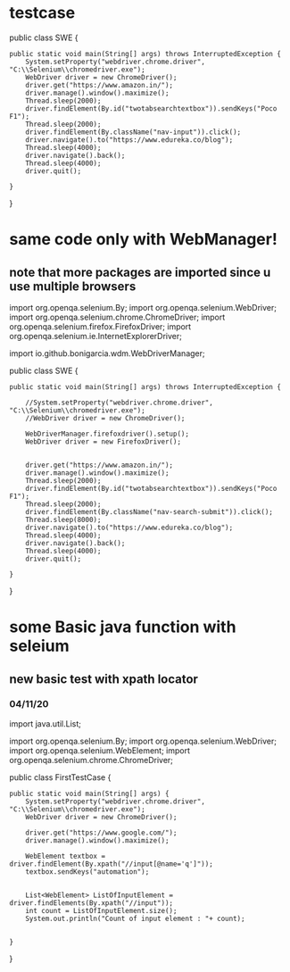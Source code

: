 # testcase
public class SWE {

	public static void main(String[] args) throws InterruptedException {
		System.setProperty("webdriver.chrome.driver", "C:\\Selenium\\chromedriver.exe");
		WebDriver driver = new ChromeDriver();
		driver.get("https://www.amazon.in/");
		driver.manage().window().maximize();
		Thread.sleep(2000);
		driver.findElement(By.id("twotabsearchtextbox")).sendKeys("Poco F1");
		Thread.sleep(2000);
		driver.findElement(By.className("nav-input")).click();
		driver.navigate().to("https://www.edureka.co/blog");
		Thread.sleep(4000);
		driver.navigate().back();
		Thread.sleep(4000);
		driver.quit();

	}

}

# same code only with WebManager!

## note that more packages are imported since u use multiple browsers

import org.openqa.selenium.By;
import org.openqa.selenium.WebDriver;
import org.openqa.selenium.chrome.ChromeDriver;
import org.openqa.selenium.firefox.FirefoxDriver;
import org.openqa.selenium.ie.InternetExplorerDriver;

import io.github.bonigarcia.wdm.WebDriverManager;

public class SWE {

	public static void main(String[] args) throws InterruptedException {
		
		//System.setProperty("webdriver.chrome.driver", "C:\\Selenium\\chromedriver.exe");
		//WebDriver driver = new ChromeDriver();
		
		WebDriverManager.firefoxdriver().setup();
		WebDriver driver = new FirefoxDriver();

		
		driver.get("https://www.amazon.in/");
		driver.manage().window().maximize();
		Thread.sleep(2000);
		driver.findElement(By.id("twotabsearchtextbox")).sendKeys("Poco F1");
		Thread.sleep(2000);
		driver.findElement(By.className("nav-search-submit")).click();
		Thread.sleep(8000);
		driver.navigate().to("https://www.edureka.co/blog");
		Thread.sleep(4000);
		driver.navigate().back();
		Thread.sleep(4000);
		driver.quit();

	}

}

# some Basic java function with seleium

## new basic test with xpath locator
### 04/11/20

import java.util.List;

import org.openqa.selenium.By;
import org.openqa.selenium.WebDriver;
import org.openqa.selenium.WebElement;
import org.openqa.selenium.chrome.ChromeDriver;

public class FirstTestCase {

	public static void main(String[] args) {
		System.setProperty("webdriver.chrome.driver", "C:\\Selenium\\chromedriver.exe");
		WebDriver driver = new ChromeDriver();
		
		driver.get("https://www.google.com/");
		driver.manage().window().maximize();
		
		WebElement textbox = driver.findElement(By.xpath("//input[@name='q']"));
		textbox.sendKeys("automation");
		
		
		List<WebElement> ListOfInputElement = driver.findElements(By.xpath("//input"));
		int count = ListOfInputElement.size();
		System.out.println("Count of input element : "+ count);
		

	}

}